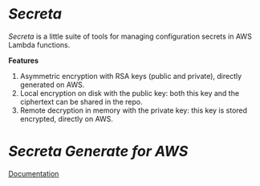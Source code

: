 # *Secreta*

*Secreta* is a little suite of tools for managing configuration secrets in AWS Lambda functions.

**Features**

1. Asymmetric encryption with RSA keys (public and private), directly generated on AWS.
1. Local encryption on disk with the public key: both this key and the ciphertext can be shared in the repo.
1. Remote decryption in memory with the private key: this key is stored encrypted, directly on AWS.

# *Secreta Generate for AWS*

[Documentation](https://github.com/aercolino/secreta)
